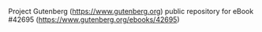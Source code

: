 Project Gutenberg (https://www.gutenberg.org) public repository for eBook #42695 (https://www.gutenberg.org/ebooks/42695)
